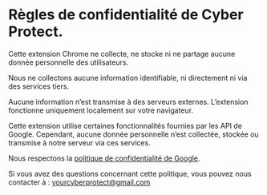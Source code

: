 # Règles de confidentialité de Cyber Protect.

Cette extension Chrome ne collecte, ne stocke ni ne partage aucune donnée personnelle des utilisateurs.

Nous ne collectons aucune information identifiable, ni directement ni via des services tiers.

Aucune information n’est transmise à des serveurs externes. L’extension fonctionne uniquement localement sur votre navigateur.

Cette extension utilise certaines fonctionnalités fournies par les API de Google. Cependant, aucune donnée personnelle n’est collectée, stockée ou transmise à notre serveur via ces services.

Nous respectons la [politique de confidentialité de Google](https://policies.google.com/privacy).


Si vous avez des questions concernant cette politique, vous pouvez nous contacter à : yourcyberprotect@gmail.com
